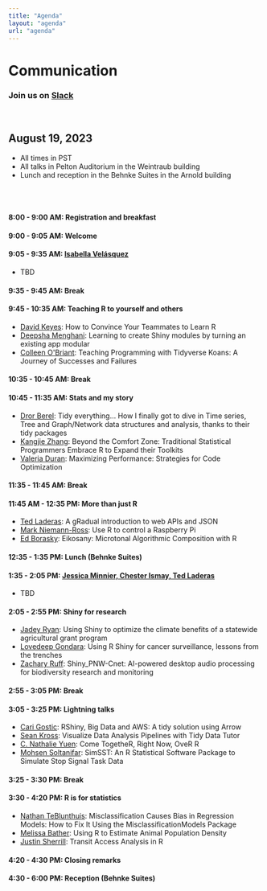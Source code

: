 ```yaml
---
title: "Agenda"
layout: "agenda"
url: "agenda"
---
```


<style>
td {vertical-align:top;}
.agenda {
border-width:2px;
border-style:solid;
border-color:black;
border-collapse: collapse;
width:60%;
}

th, td {
  padding: 10px;
}

.agenda td {
border-width:1px;
border-style:solid;
border-color:black;
}

.agendaLink {color: blue; text-decoration: none;}
.agendaLink:hover {text-decoration: underline;}
.agendaLink:active {color: black;}
.agendaLink:visited {color: purple;}

.timecontainer {width:20%;}
.trainingcontainer {width:20%;}
.descriptioncontainer {width:60%px;}

</style>

<!-- </style> -->

<h1>Communication</h1>
  <h3>Join us on <a href="SLACK_INVITE" target="https://join.slack.com/t/cascadiarconf/shared_invite/zt-1lu53059t-GAxQtzrwQhmo7BXE7YfC8w">Slack</a></h3>
  <br>

## August 19, 2023
* All times in PST
* All talks in Pelton Auditorium in the Weintraub building
* Lunch and reception in the Behnke Suites in the Arnold building 

<br>
<br>

#### 8:00 - 9:00 AM: Registration and breakfast

#### 9:00 - 9:05 AM: Welcome

#### 9:05 - 9:35 AM: [Isabella Velásquez](/2023/keynote/isabella_velasquez)

* TBD

#### 9:35 - 9:45 AM: Break

#### 9:45 - 10:35 AM: Teaching R to yourself and others

* [David Keyes](/2023/regular/david_keyes): How to Convince Your Teammates to Learn R
* [Deepsha Menghani](/2023/regular/deepsha_menghani): Learning to create Shiny modules by turning an existing app modular
* [Colleen O'Briant](/2023/regular/colleen_obriant): Teaching Programming with Tidyverse Koans: A Journey of Successes and Failures

#### 10:35 - 10:45 AM: Break

#### 10:45 - 11:35 AM: Stats and my story

* [Dror Berel](/2023/regular/dror_berel): Tidy everything… How I finally got to dive in Time series, Tree and Graph/Network data structures and analysis, thanks to their tidy packages
* [Kangjie Zhang](/2023/regular/kangjie_zhang): Beyond the Comfort Zone: Traditional Statistical Programmers Embrace R to Expand their Toolkits
* [Valeria Duran](/2023/lightning/valeria_duran): Maximizing Performance: Strategies for Code Optimization 
#### 11:35 - 11:45 AM: Break

#### 11:45 AM - 12:35 PM: More than just R

* [Ted Laderas](/2023/regular/ted_laderas): A gRadual introduction to web APIs and JSON
* [Mark Niemann-Ross](/2023/regular/mark_niemannross): Use R to control a Raspberry Pi
* [Ed Borasky](/2023/regular/ed_borasky): Eikosany: Microtonal Algorithmic Composition with R

#### 12:35 - 1:35 PM: Lunch (Behnke Suites)

#### 1:35 - 2:05 PM: [Jessica Minnier, Chester Ismay, Ted Laderas](/2023/keynote/og_cascadiaR)

* TBD

#### 2:05 - 2:55 PM: Shiny for research

* [Jadey Ryan](/2023/regular/jadey_ryan): Using Shiny to optimize the climate benefits of a statewide agricultural grant program 
* [Lovedeep Gondara](/2023/regular/lovedeep_gondara): Using R Shiny for cancer surveillance, lessons from the trenches  
* [Zachary Ruff](/2023/regular/zachary_ruff): Shiny_PNW-Cnet: AI-powered desktop audio processing for biodiversity research and monitoring

#### 2:55 - 3:05 PM: Break

#### 3:05 - 3:25 PM: Lightning talks

* [Cari Gostic](/2023/lightning/cari_gostic): RShiny, Big Data and AWS: A tidy solution using Arrow
* [Sean Kross](/2023/lightning/sean_kross): Visualize Data Analysis Pipelines with Tidy Data Tutor
* [C. Nathalie Yuen](/2023/lightning/nathalie_yuen): Come TogetheR, Right Now, OveR R
* [Mohsen Soltanifar](/2023/lightning/mohsen_soltanifar): SimSST: An R Statistical Software Package to Simulate Stop Signal Task Data

#### 3:25 - 3:30 PM: Break

#### 3:30 - 4:20 PM: R is for statistics

* [Nathan TeBlunthuis](/2023/regular/nathan_teblunthuis): Misclassification Causes Bias in Regression Models: How to Fix It Using the MisclassificationModels Package
* [Melissa Bather](/2023/regular/melissa_bather): Using R to Estimate Animal Population Density
* [Justin Sherrill](/2023/regular/justin_sherrill): Transit Access Analysis in R

#### 4:20 - 4:30 PM: Closing remarks

#### 4:30 - 6:00 PM: Reception (Behnke Suites)

<br><br><br>
